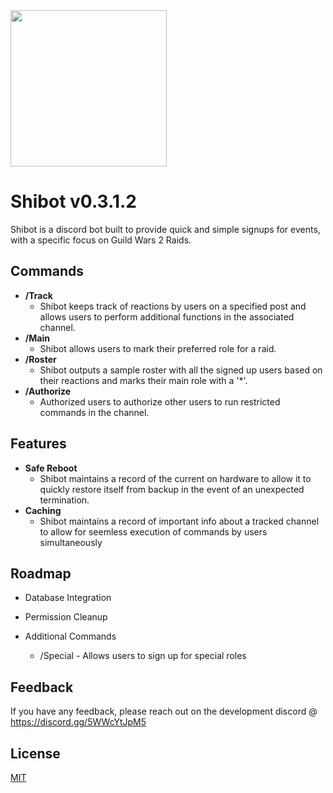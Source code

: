 
<img src="https://github.com/twardle/DiscordBot_Hikari/blob/master/Shiba_logo.png?raw=true" width="250">

# Shibot v0.3.1.2

Shibot is a discord bot built to provide quick and simple signups for events, with a specific focus on Guild Wars 2 Raids.


## Commands

- **/Track**
    - Shibot keeps track of reactions by users on a specified post and allows users to perform additional functions in the associated channel.
- **/Main**
    - Shibot allows users to mark their preferred role for a raid.
- **/Roster**
    - Shibot outputs a sample roster with all the signed up users based on their reactions and marks their main role with a '*'.
- **/Authorize**
    - Authorized users to authorize other users to run restricted commands in the channel.

## Features

- **Safe Reboot**
    - Shibot maintains a record of the current on hardware to allow it to quickly restore itself from backup in the event of an unexpected termination.
- **Caching**
    - Shibot maintains a record of important info about a tracked channel to allow for seemless execution of commands by users simultaneously
## Roadmap

- Database Integration

- Permission Cleanup

- Additional Commands
    - /Special - Allows users to sign up for special roles


## Feedback

If you have any feedback, please reach out on the development discord @ https://discord.gg/5WWcYtJpM5


## License

[MIT](https://choosealicense.com/licenses/mit/)

